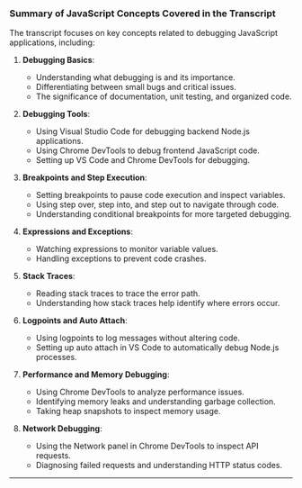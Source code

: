 ### Summary of JavaScript Concepts Covered in the Transcript

The transcript focuses on key concepts related to debugging JavaScript applications, including:

1. **Debugging Basics**:
    
    - Understanding what debugging is and its importance.
    - Differentiating between small bugs and critical issues.
    - The significance of documentation, unit testing, and organized code.
2. **Debugging Tools**:
    
    - Using Visual Studio Code for debugging backend Node.js applications.
    - Using Chrome DevTools to debug frontend JavaScript code.
    - Setting up VS Code and Chrome DevTools for debugging.
3. **Breakpoints and Step Execution**:
    
    - Setting breakpoints to pause code execution and inspect variables.
    - Using step over, step into, and step out to navigate through code.
    - Understanding conditional breakpoints for more targeted debugging.
4. **Expressions and Exceptions**:
    
    - Watching expressions to monitor variable values.
    - Handling exceptions to prevent code crashes.
5. **Stack Traces**:
    
    - Reading stack traces to trace the error path.
    - Understanding how stack traces help identify where errors occur.
6. **Logpoints and Auto Attach**:
    
    - Using logpoints to log messages without altering code.
    - Setting up auto attach in VS Code to automatically debug Node.js processes.
7. **Performance and Memory Debugging**:
    
    - Using Chrome DevTools to analyze performance issues.
    - Identifying memory leaks and understanding garbage collection.
    - Taking heap snapshots to inspect memory usage.
8. **Network Debugging**:
    
    - Using the Network panel in Chrome DevTools to inspect API requests.
    - Diagnosing failed requests and understanding HTTP status codes.

---
